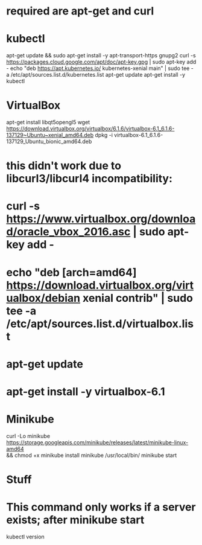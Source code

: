 # required are apt-get and curl
# kubectl

apt-get update && sudo apt-get install -y apt-transport-https gnupg2
curl -s https://packages.cloud.google.com/apt/doc/apt-key.gpg | sudo apt-key add -
echo "deb https://apt.kubernetes.io/ kubernetes-xenial main" | sudo tee -a /etc/apt/sources.list.d/kubernetes.list
apt-get update
apt-get install -y kubectl

# VirtualBox
apt-get install libqt5opengl5
wget https://download.virtualbox.org/virtualbox/6.1.6/virtualbox-6.1_6.1.6-137129~Ubuntu~xenial_amd64.deb
dpkg -i virtualbox-6.1_6.1.6-137129_Ubuntu_bionic_amd64.deb

# this didn't work due to libcurl3/libcurl4 incompatibility:
# curl -s https://www.virtualbox.org/download/oracle_vbox_2016.asc | sudo apt-key add -
# echo "deb [arch=amd64] https://download.virtualbox.org/virtualbox/debian xenial contrib" | sudo tee -a /etc/apt/sources.list.d/virtualbox.list
# apt-get update
# apt-get install -y virtualbox-6.1

# Minikube
curl -Lo minikube https://storage.googleapis.com/minikube/releases/latest/minikube-linux-amd64 \
  && chmod +x minikube
install minikube /usr/local/bin/
minikube start

# Stuff
# This command only works if a server exists; after minikube start
kubectl version
